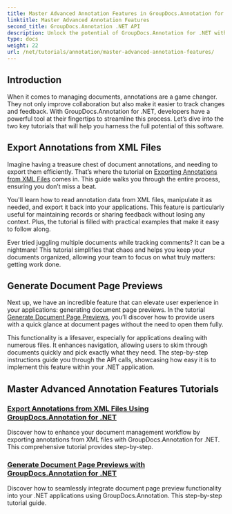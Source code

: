 ```yaml
---
title: Master Advanced Annotation Features in GroupDocs.Annotation for .NET
linktitle: Master Advanced Annotation Features
second_title: GroupDocs.Annotation .NET API
description: Unlock the potential of GroupDocs.Annotation for .NET with tutorials on exporting XML annotations and generating document page previews.
type: docs
weight: 22
url: /net/tutorials/annotation/master-advanced-annotation-features/
---
```

## Introduction

When it comes to managing documents, annotations are a game changer. They not only improve collaboration but also make it easier to track changes and feedback. With GroupDocs.Annotation for .NET, developers have a powerful tool at their fingertips to streamline this process. Let’s dive into the two key tutorials that will help you harness the full potential of this software.

## Export Annotations from XML Files

Imagine having a treasure chest of document annotations, and needing to export them efficiently. That’s where the tutorial on [Exporting Annotations from XML Files](./export-annotations-from-xml-file/) comes in. This guide walks you through the entire process, ensuring you don’t miss a beat. 

You'll learn how to read annotation data from XML files, manipulate it as needed, and export it back into your applications. This feature is particularly useful for maintaining records or sharing feedback without losing any context. Plus, the tutorial is filled with practical examples that make it easy to follow along. 

Ever tried juggling multiple documents while tracking comments? It can be a nightmare! This tutorial simplifies that chaos and helps you keep your documents organized, allowing your team to focus on what truly matters: getting work done.

## Generate Document Page Previews

Next up, we have an incredible feature that can elevate user experience in your applications: generating document page previews. In the tutorial [Generate Document Page Previews](./generate-document-page-previews/), you’ll discover how to provide users with a quick glance at document pages without the need to open them fully.

This functionality is a lifesaver, especially for applications dealing with numerous files. It enhances navigation, allowing users to skim through documents quickly and pick exactly what they need. The step-by-step instructions guide you through the API calls, showcasing how easy it is to implement this feature within your .NET application. 

## Master Advanced Annotation Features Tutorials
### [Export Annotations from XML Files Using GroupDocs.Annotation for .NET](./export-annotations-from-xml-file/)
Discover how to enhance your document management workflow by exporting annotations from XML files with GroupDocs.Annotation for .NET. This comprehensive tutorial provides step-by-step.
### [Generate Document Page Previews with GroupDocs.Annotation for .NET](./generate-document-page-previews/)
Discover how to seamlessly integrate document page preview functionality into your .NET applications using GroupDocs.Annotation. This step-by-step tutorial guide.